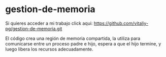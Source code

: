 # gestion-de-memoria

Si quieres acceder a mi trabajo click aqui: https://github.com/vitaliy-pg/gestion-de-memoria.git

El código crea una región de memoria compartida, la utiliza para comunicarse entre un proceso padre e hijo, espera a que el hijo termine, y luego libera los recursos adecuadamente.
